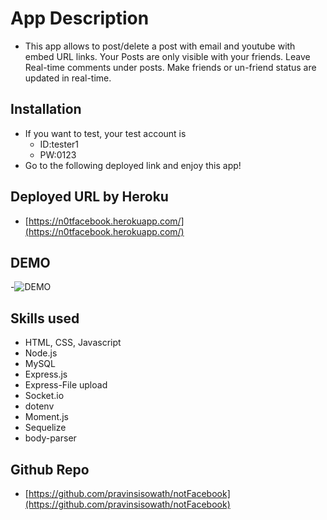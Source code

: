 # App Description
- This app allows to post/delete a post with email and youtube with embed URL links. Your Posts are only visible with your friends. Leave Real-time comments under posts. Make friends or un-friend status are updated in real-time.

## Installation
- If you want to test, your test account is 
  - ID:tester1
  - PW:0123
- Go to the following deployed link and enjoy this app!

## Deployed URL by Heroku
- [https://n0tfacebook.herokuapp.com/](https://n0tfacebook.herokuapp.com/)

## DEMO
-![DEMO](./public/assets/demo.gif)

## Skills used
- HTML, CSS, Javascript
- Node.js
- MySQL
- Express.js
- Express-File upload
- Socket.io
- dotenv
- Moment.js
- Sequelize
- body-parser

## Github Repo
- [https://github.com/pravinsisowath/notFacebook](https://github.com/pravinsisowath/notFacebook)
